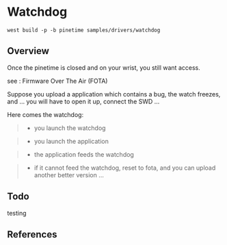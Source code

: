 # Watchdog

```
west build -p -b pinetime samples/drivers/watchdog
```

## Overview

Once the pinetime is closed and on your wrist, you still want access.

see : Firmware Over The Air (FOTA)

Suppose you upload a application which contains a bug, the watch freezes, and … you will have to open it up, connect the SWD …

Here comes the watchdog:

> 
> * you launch the watchdog


> * you launch the application


> * the application feeds the watchdog


> * if it cannot feed the watchdog, reset to fota, and you can upload another better version …

## Todo

testing

## References

